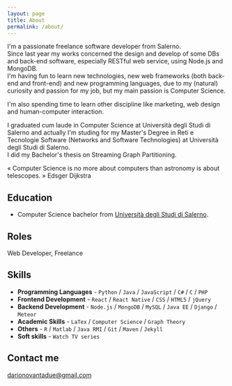 ```yaml
---
layout: page
title: About
permalink: /about/
---
```


I'm a passionate freelance software developer from Salerno. <br/>
Since last year my works concerned the design and develop of some DBs and back-end software, especially RESTful web service, using Node.js and MongoDB. <br />
I'm having fun to learn new technologies, new web frameworks (both back-end and front-end) and new programming languages, due to my (natural) curiosity and passion for my job, but my main passion is Computer Science.

I'm also spending time to learn other discipline like marketing, web design and human-computer interaction.

I graduated cum laude in Computer Science at Università degli Studi di Salerno and actually I'm studing for my Master's Degree in Reti e Tecnologie Software (Networks and Software Technologies) at Università degli Studi di Salerno. <br />
I did my Bachelor's thesis on Streaming Graph Partitioning.

« Computer Science is no more about computers than astronomy is about telescopes. »
Edsger Dijkstra

## Education

* Computer Science bachelor from [Università degli Studi di Salerno](http://www.unisa.it).

<!--  
    TODO check absolute link
-->
## Roles

Web Developer, Freelance

## Skills
<!--
    TODO update skills
-->
* **Programming Languages** - `Python` / `Java` / `JavaScript` / `C#` / `C` / `PHP`
* **Frontend Development** - `React` / `React Native` / `CSS`  / `HTML5` / `jQuery` 
* **Backend Development** - `Node.js` / `MongoDB` / `MySQL` / `Java EE` / `Django` / `Meteor`
* **Academic Skills** - `LaTex` / `Computer Science` / `Graph Theory`
* **Others** - `R` / `Matlab` / `Java RMI` / `Git` / `Maven` / `Jekyll`
* **Soft skills** - `Watch TV series`

## Contact me

[darionovantadue@gmail.com](mailto:darionovantadue@gmail.com)
